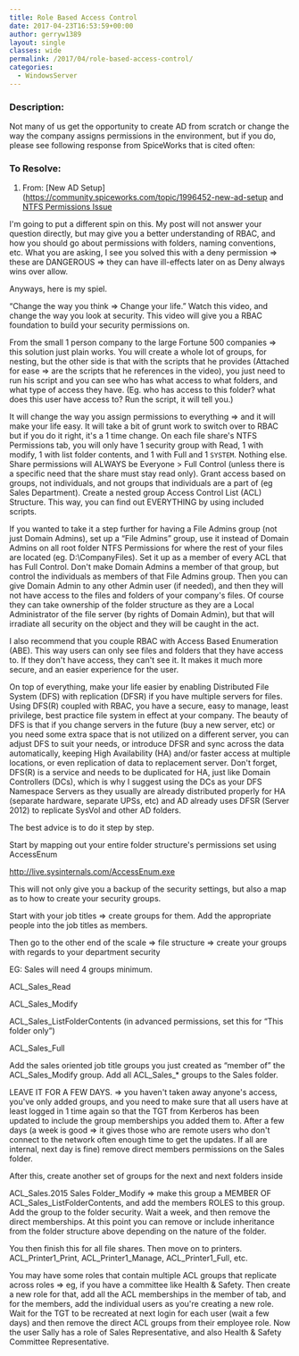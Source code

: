 ```yaml
---
title: Role Based Access Control
date: 2017-04-23T16:53:59+00:00
author: gerryw1389
layout: single
classes: wide
permalink: /2017/04/role-based-access-control/
categories:
  - WindowsServer
---
```

<!--more-->

### Description:

Not many of us get the opportunity to create AD from scratch or change the way the company assigns permissions in the environment, but if you do, please see following response from SpiceWorks that is cited often:

### To Resolve:

1. From: [New AD Setup](https://community.spiceworks.com/topic/1996452-new-ad-setup and [NTFS Permissions Issue](https://community.spiceworks.com/topic/1225228-ntfs-permissions-issue)

I'm going to put a different spin on this. My post will not answer your question directly, but may give you a better understanding of RBAC, and how you should go about permissions with folders, naming conventions, etc. What you are asking, I see you solved this with a deny permission => these are DANGEROUS => they can have ill-effects later on as Deny always wins over allow.

Anyways, here is my spiel.

&#8220;Change the way you think => Change your life.&#8221; Watch this video, and change the way you look at security. This video will give you a RBAC foundation to build your security permissions on.

From the small 1 person company to the large Fortune 500 companies => this solution just plain works. You will create a whole lot of groups, for nesting, but the other side is that with the scripts that he provides (Attached for ease => are the scripts that he references in the video), you just need to run his script and you can see who has what access to what folders, and what type of access they have. (Eg. who has access to this folder? what does this user have access to? Run the script, it will tell you.)

It will change the way you assign permissions to everything => and it will make your life easy. It will take a bit of grunt work to switch over to RBAC but if you do it right, it's a 1 time change. On each file share's NTFS Permissions tab, you will only have 1 security group with Read, 1 with modify, 1 with list folder contents, and 1 with Full and 1 `SYSTEM`. Nothing else. Share permissions will ALWAYS be Everyone > Full Control (unless there is a specific need that the share must stay read only). Grant access based on groups, not individuals, and not groups that individuals are a part of (eg Sales Department). Create a nested group Access Control List (ACL) Structure. This way, you can find out EVERYTHING by using included scripts.

If you wanted to take it a step further for having a File Admins group (not just Domain Admins), set up a &#8220;File Admins&#8221; group, use it instead of Domain Admins on all root folder NTFS Permissions for where the rest of your files are located (eg. D:\CompanyFiles). Set it up as a member of every ACL that has Full Control. Don't make Domain Admins a member of that group, but control the individuals as members of that File Admins group. Then you can give Domain Admin to any other Admin user (if needed), and then they will not have access to the files and folders of your company's files. Of course they can take ownership of the folder structure as they are a Local Administrator of the file server (by rights of Domain Admin), but that will irradiate all security on the object and they will be caught in the act.

I also recommend that you couple RBAC with Access Based Enumeration (ABE). This way users can only see files and folders that they have access to. If they don't have access, they can't see it. It makes it much more secure, and an easier experience for the user.

On top of everything, make your life easier by enabling Distributed File System (DFS) with replication (DFSR) if you have multiple servers for files. Using DFS(R) coupled with RBAC, you have a secure, easy to manage, least privilege, best practice file system in effect at your company. The beauty of DFS is that if you change servers in the future (buy a new server, etc) or you need some extra space that is not utilized on a different server, you can adjust DFS to suit your needs, or introduce DFSR and sync across the data automatically, keeping High Availability (HA) and/or faster access at multiple locations, or even replication of data to replacement server. Don't forget, DFS(R) is a service and needs to be duplicated for HA, just like Domain Controllers (DCs), which is why I suggest using the DCs as your DFS Namespace Servers as they usually are already distributed properly for HA (separate hardware, separate UPSs, etc) and AD already uses DFSR (Server 2012) to replicate SysVol and other AD folders.

The best advice is to do it step by step.

Start by mapping out your entire folder structure's permissions set using AccessEnum

http://live.sysinternals.com/AccessEnum.exe

This will not only give you a backup of the security settings, but also a map as to how to create your security groups.

Start with your job titles => create groups for them. Add the appropriate people into the job titles as members.

Then go to the other end of the scale => file structure => create your groups with regards to your department security

EG: Sales will need 4 groups minimum.

ACL\_Sales\_Read

ACL\_Sales\_Modify

ACL\_Sales\_ListFolderContents (in advanced permissions, set this for &#8220;This folder only&#8221;)

ACL\_Sales\_Full

Add the sales oriented job title groups you just created as &#8220;member of&#8221; the ACL\_Sales\_Modify group. Add all ACL\_Sales\_* groups to the Sales folder.

LEAVE IT FOR A FEW DAYS. => you haven't taken away anyone's access, you've only added groups, and you need to make sure that all users have at least logged in 1 time again so that the TGT from Kerberos has been updated to include the group memberships you added them to. After a few days (a week is good => it gives those who are remote users who don't connect to the network often enough time to get the updates. If all are internal, next day is fine) remove direct members permissions on the Sales folder.

After this, create another set of groups for the next and next folders inside

ACL\_Sales.2015 Sales Folder\_Modify => make this group a MEMBER OF ACL\_Sales\_ListFolderContents, and add the members ROLES to this group. Add the group to the folder security. Wait a week, and then remove the direct memberships. At this point you can remove or include inheritance from the folder structure above depending on the nature of the folder.

You then finish this for all file shares. Then move on to printers. ACL\_Printer1\_Print, ACL\_Printer1\_Manage, ACL\_Printer1\_Full, etc.

You may have some roles that contain multiple ACL groups that replicate across roles => eg, if you have a committee like Health & Safety. Then create a new role for that, add all the ACL memberships in the member of tab, and for the members, add the individual users as you're creating a new role. Wait for the TGT to be recreated at next login for each user (wait a few days) and then remove the direct ACL groups from their employee role. Now the user Sally has a role of Sales Representative, and also Health & Safety Committee Representative.